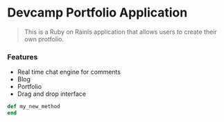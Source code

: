 # Devcamp Portfolio Application

> This is a Ruby on Rainls application that allows users to create their own protfolio.

### Features

- Real time chat engine for comments
- Blog
- Portfolio
- Drag and drop interface

```ruby
def my_new_method
end
```